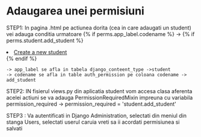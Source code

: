 # Adaugarea unei permisiuni

STEP1: In pagina .html pe actiunea dorita (cea in care adaugati un student) vei adauga conditia urmatoare
    {% if perms.app_label.codename %} -> {% if perms.student.add_student %}
          <li><a class="dropdown-item" href="{% url 'create-student' %}">Create a new student</a></li>
    {% endif %}

    -> app_label se afla in tabela django_conteent_type ->student
    -> codename se afla in table auth_permission pe coloana codename -> add_student

STEP2: IN fisierul views.py din aplicatia student vom accesa clasa aferenta acelei actiuni se va adauga
PermissionRequiredMixin impreuna cu variabila permission_required
    -> permission_required = 'student.add_student'


STEP3 : Va autentificati in Django Administration, selectati din meniul din stanga Users, selectati userul caruia vreti
sa ii acordati permisiunea si salvati